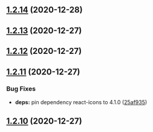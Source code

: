## [1.2.14](https://github.com/dds/bosabosa.org/compare/v1.2.13...v1.2.14) (2020-12-28)



## [1.2.13](https://github.com/dds/bosabosa.org/compare/v1.2.12...v1.2.13) (2020-12-27)



## [1.2.12](https://github.com/dds/bosabosa.org/compare/v1.2.11...v1.2.12) (2020-12-27)



## [1.2.11](https://github.com/dds/bosabosa.org/compare/v1.2.10...v1.2.11) (2020-12-27)


### Bug Fixes

* **deps:** pin dependency react-icons to 4.1.0 ([25af935](https://github.com/dds/bosabosa.org/commit/25af935481d823c017bd3c3793a353e88c3a9241))



## [1.2.10](https://github.com/dds/bosabosa.org/compare/v1.2.9...v1.2.10) (2020-12-27)



